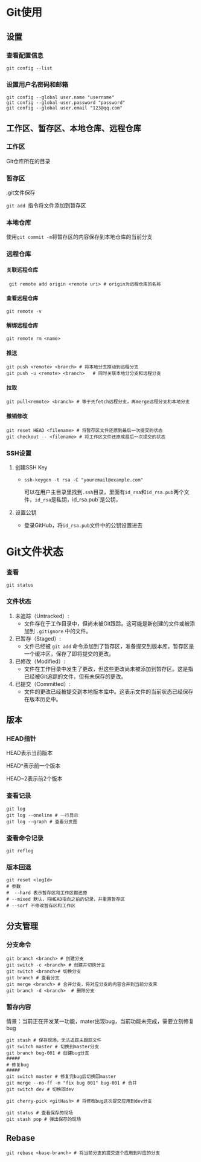 # Git使用

## 设置

### 查看配置信息

```shell
git config --list 
```

### 设置用户名密码和邮箱

```shell
git config --global user.name "username"
git config --global user.password "password"
git config --global user.email "123@qq.com"
```

## 工作区、暂存区、本地仓库、远程仓库

### 工作区

Git仓库所在的目录

### 暂存区

.git文件保存

`git add `指令将文件添加到暂存区

### 本地仓库

使用`git commit -m`将暂存区的内容保存到本地仓库的当前分支

### 远程仓库

#### 关联远程仓库

```shell
 git remote add origin <remote uri> # origin为远程仓库的名称
```

#### 查看远程仓库

```shell
git remote -v
```

#### 解绑远程仓库

```shell
git remote rm <name>
```

#### 推送

```shell
git push <remote> <branch> # 将本地分支推动到远程分支
git push -u <remote> <branch>	# 同时关联本地分分支和远程分支		
```

#### 拉取

```shell
git pull<remote> <branch> # 等于先fetch远程分支，再merge远程分支和本地分支
```

#### 撤销修改

```shell
git reset HEAD <filename> # 将暂存区文件还原到最后一次提交的状态
git checkout -- <filename> # 将工作区文件还原成最后一次提交的状态
```

### SSH设置

1. 创建SSH Key 

   - ```shell
     ssh-keygen -t rsa -C "youremail@example.com"
     ```

     可以在用户主目录里找到`.ssh`目录，里面有`id_rsa`和`id_rsa.pub`两个文件，`id_rsa`是私钥，id_rsa.pub`是公钥，

2. 设置公钥

   - 登录GitHub，将`id_rsa.pub`文件中的公钥设置进去

# Git文件状态

### 查看

```shell
git status
```

### 文件状态

1. 未追踪（Untracked）:
   - 文件存在于工作目录中，但尚未被Git跟踪。这可能是新创建的文件或被添加到 `.gitignore` 中的文件。
2. 已暂存（Staged）:
   - 文件已经被 `git add` 命令添加到了暂存区，准备提交到版本库。暂存区是一个缓冲区，保存了即将提交的更改。
3. 已修改（Modified）:
   - 文件在工作目录中发生了更改，但这些更改尚未被添加到暂存区。这是指已经被Git追踪的文件，但有未保存的更改。
4. 已提交（Committed）:
   - 文件的更改已经被提交到本地版本库中。这表示文件的当前状态已经保存在版本历史中。

## 版本

### HEAD指针

HEAD表示当前版本

HEAD^表示前一个版本

HEAD~2表示前2个版本

### 查看记录

```shell
git log 
git log --oneline # 一行显示
git log --graph # 查看分支图
```

### 查看命令记录

```shell
git reflog
```

### 版本回退

```shell
git reset <logId>
# 参数 
#  --hard 表示暂存区和工作区都还原
# --mixed 默认，将HEAD指向之前的记录，并重置暂存区
# --sorf 不修改暂存区和工作区
```

## 分支管理

### 分支命令

```shell
git branch <branch> # 创建分支
git switch -c <branch> # 创建并切换分支
git switch <branch># 切换分支
git branch # 查看分支
git merge <branch> # 合并分支，将对应分支的内容合并到当前分支来
git branch -d <branch>  # 删除分支
```

### 暂存内容

情景：当前正在开发某一功能，mater出现bug，当前功能未完成，需要立刻修复bug

```shell
git stash # 保存现场，无法追踪未跟踪文件
git switch master # 切换到master分支
git branch bug-001 # 创建bug分支
#####
# 修复bug
#####
git switch master # 修复完bug后切换回master
git merge --no-ff -m "fix bug 001" bug-001 # 合并
git switch dev # 切换回dev

git cherry-pick <gitHash> # 将修改bug这次提交应用到dev分支

git status # 查看保存的现场
git stash pop # 弹出保存的现场
```

## Rebase

```shell
git rebase <base-branch> # 将当前分支的提交逐个应用到对应的分支
```


